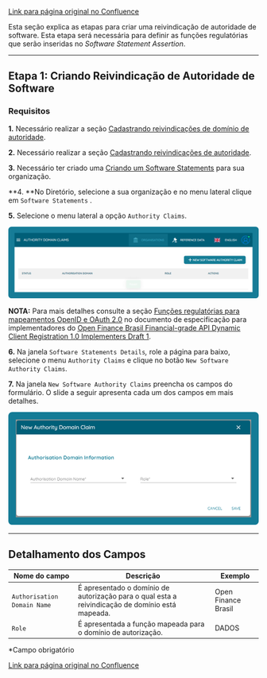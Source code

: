 [Link para página original no Confluence](https://openfinancebrasil.atlassian.net/wiki/spaces/OF/pages/133792088)

Esta seção explica as etapas para criar uma reivindicação de autoridade de software. Esta etapa será necessária para definir as funções regulatórias que serão inseridas no *Software Statement Assertion*.

* * *

## **Etapa 1: Criando Reivindicação de Autoridade de Software**

### Requisitos

**1.** Necessário realizar a seção [<u>Cadastrando reivindicações de domínio de autoridade</u>](../../../../OF/Open%20Finance%20Brasil/Diretrizes%20T%c3%a9cnicas%20e%20Operacionais/Guia%20de%20Opera%c3%a7%c3%a3o%20do%20Diret%c3%b3rio%20Central/06.%20Cadastrando%20reivindica%c3%a7%c3%b5es%20de%20dom%c3%adnio%20de%20autoridade).

**2.** Necessário realizar a seção [<u>Cadastrando reivindicações de autoridade</u>](../../../../OF/Open%20Finance%20Brasil/Diretrizes%20T%c3%a9cnicas%20e%20Operacionais/Guia%20de%20Opera%c3%a7%c3%a3o%20do%20Diret%c3%b3rio%20Central/07.%20Cadastrando%20reivindica%c3%a7%c3%b5es%20de%20autoridade).

**3.** Necessário ter criado uma [<u>Criando um Software Statements</u>](../../../../OF/Open%20Finance%20Brasil/Diretrizes%20T%c3%a9cnicas%20e%20Operacionais/Guia%20de%20Opera%c3%a7%c3%a3o%20do%20Diret%c3%b3rio%20Central/10.%20Criando%20um%20Software%20Statements) para sua organização.

**4. **No Diretório, selecione a sua organização e no menu lateral clique em `Software Statements` .

**5.** Selecione o menu lateral  a opção `Authority Claims`.

![att133792116](11.%20Criando%20uma%20nova%20reivindica%c3%a7%c3%a3o%20de%20autoridade%20de%20software/attachments/image-20230516-180429.png)

**NOTA:** Para mais detalhes consulte a seção [<u>Funções regulatórias para mapeamentos OpenID e OAuth 2.0</u>](https://openbanking-brasil.github.io/specs-seguranca/open-banking-brasil-dynamic-client-registration-1_ID1-ptbr.html) no documento de especificação para implementadores do [<u>Open Finance Brasil Financial-grade API Dynamic Client Registration 1.0 Implementers Draft 1</u>](https://openbanking-brasil.github.io/specs-seguranca/open-banking-brasil-dynamic-client-registration-1_ID1-ptbr.html).

**6.** Na janela `Software Statements Details`*,* role a página para baixo, selecione o menu `Authority Claims` e clique no botão `New Software Authority Claims`.

**7.** Na janela `New Software Authority Claims` preencha os campos do formulário. O slide a seguir apresenta cada um dos campos em mais detalhes.

![att133792107](11.%20Criando%20uma%20nova%20reivindica%c3%a7%c3%a3o%20de%20autoridade%20de%20software/attachments/image-20230516-190946.png)

* * *

## **Detalhamento dos Campos**

| **Nome do campo** | **Descrição** | **Exemplo** |
| --- | --- | --- |
| `Authorisation Domain Name` | É apresentado o domínio de autorização para o qual esta a reivindicação de domínio está mapeada. | Open Finance Brasil |
| `Role` | É apresentada a função mapeada para o domínio de autorização. | DADOS |

\*Campo obrigatório

[Link para página original no Confluence](https://openfinancebrasil.atlassian.net/wiki/spaces/OF/pages/133792088)